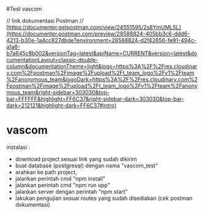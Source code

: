 #Test vascom

// link dokumentasi Postman //
[https://documenter.getpostman.com/view/24551595/2s8YmUML5L](https://documenter.postman.com/preview/28588824-405bb3c6-ddd6-4213-b30e-1a4cc827dbde?environment=28588824-d2f42656-fe91-494c-a1a6-b7a645c8b002&versionTag=latest&apiName=CURRENT&version=latest&documentationLayout=classic-double-column&documentationTheme=light&logo=https%3A%2F%2Fres.cloudinary.com%2Fpostman%2Fimage%2Fupload%2Ft_team_logo%2Fv1%2Fteam%2Fanonymous_team&logoDark=https%3A%2F%2Fres.cloudinary.com%2Fpostman%2Fimage%2Fupload%2Ft_team_logo%2Fv1%2Fteam%2Fanonymous_team&right-sidebar=303030&top-bar=FFFFFF&highlight=FF6C37&right-sidebar-dark=303030&top-bar-dark=212121&highlight-dark=FF6C37#intro)

# vascom
instalasi :
- download project sesuai link yang sudah dikirim
- buat database (postgresql) dengan nama "vascom_test"
- arahkan ke path project,
- jalankan perintah cmd "npm install"
- jalankan perintah cmd "npm run upp"
- jalankan server dengan perintah "npm start"
- lakukan pengujian sesuai routes yang sudah disediakan (cek postman dokumentasi)
